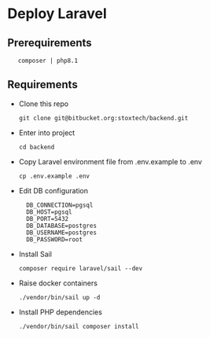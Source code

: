 # Deploy Laravel

## Prerequirements
```
   composer | php8.1
```
## Requirements
* Clone this repo
  ```
  git clone git@bitbucket.org:stoxtech/backend.git
  ```
* Enter into project
  ```
  cd backend
  ```
* Copy Laravel environment file from .env.example to .env
  ```
  cp .env.example .env
  ```
* Edit DB configuration
  ```
    DB_CONNECTION=pgsql
    DB_HOST=pgsql
    DB_PORT=5432
    DB_DATABASE=postgres
    DB_USERNAME=postgres
    DB_PASSWORD=root
  ```
* Install Sail 
  ```
  composer require laravel/sail --dev
  ```

* Raise docker containers
  ```
  ./vendor/bin/sail up -d
  ```

* Install PHP dependencies
  ```
  ./vendor/bin/sail composer install
  ```
